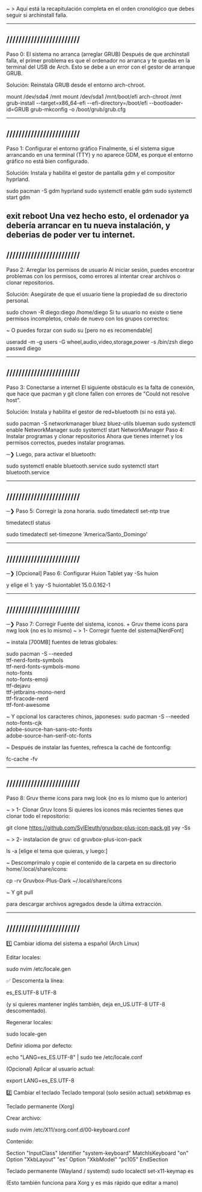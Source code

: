~ > Aquí está la recapitulación completa en el orden cronológico que debes seguir si archinstall falla.

---------------------------
////////////////////////
---------------------------
Paso 0: El sistema no arranca (arreglar GRUB)
Después de que archinstall falla, el primer problema es que el ordenador no arranca y te quedas en la terminal del USB de Arch. Esto se debe a un error con el gestor de arranque GRUB.

Solución: Reinstala GRUB desde el entorno arch-chroot.

mount /dev/sda4 /mnt
mount /dev/sda1 /mnt/boot/efi
arch-chroot /mnt
grub-install --target=x86_64-efi --efi-directory=/boot/efi --bootloader-id=GRUB
grub-mkconfig -o /boot/grub/grub.cfg

---------------------------
////////////////////////
---------------------------

Paso 1: Configurar el entorno gráfico
Finalmente, si el sistema sigue arrancando en una terminal (TTY) y no aparece GDM, es porque el entorno gráfico no está bien configurado.

Solución: Instala y habilita el gestor de pantalla gdm y el compositor hyprland.

sudo pacman -S gdm hyprland
sudo systemctl enable gdm
sudo systemctl start gdm

exit
reboot
Una vez hecho esto, el ordenador ya debería arrancar en tu nueva instalación, y deberias de poder ver tu internet.
---------------------------
////////////////////////
---------------------------

Paso 2: Arreglar los permisos de usuario
Al iniciar sesión, puedes encontrar problemas con los permisos, como errores al intentar crear archivos o clonar repositorios.

Solución: Asegúrate de que el usuario tiene la propiedad de su directorio personal.

sudo chown -R diego:diego /home/diego
Si tu usuario no existe o tiene permisos incompletos, créalo de nuevo con los grupos correctos:

~ O puedes forzar con sudo su 
			[pero no es recomendable]

useradd -m -g users -G wheel,audio,video,storage,power -s /bin/zsh diego
passwd diego

---------------------------
////////////////////////
---------------------------

Paso 3: Conectarse a internet
El siguiente obstáculo es la falta de conexión, que hace que pacman y git clone fallen con errores de "Could not resolve host".

Solución: Instala y habilita el gestor de red+bluetooth (si no está ya).

sudo pacman -S networkmanager bluez bluez-utils blueman
sudo systemctl enable NetworkManager
sudo systemctl start NetworkManager
Paso 4: Instalar programas y clonar repositorios
Ahora que tienes internet y los permisos correctos, puedes instalar programas.


─❯ Luego, para activar el bluetooth:

sudo systemctl enable bluetooth.service
sudo systemctl start bluetooth.service

---------------------------
////////////////////////
---------------------------

─❯ Paso 5: Corregir la zona horaria. 
sudo timedatectl set-ntp true

timedatectl status

sudo timedatectl set-timezone 'America/Santo_Domingo'

---------------------------
////////////////////////
---------------------------

─❯ [Opcional] Paso 6: Configurar Huion Tablet
yay -Ss huion

y elige el 1:
yay -S huiontablet 15.0.0.162-1


---------------------------
////////////////////////
---------------------------

─❯ Paso 7: Corregir Fuente del sistema, iconos. + Gruv theme icons para nwg look {no es lo mismo)
~ > 1- Corregir fuente del sistema[NerdFont]

~ instala [700MB] fuentes de letras globales:

sudo pacman -S --needed \
  ttf-nerd-fonts-symbols \
  ttf-nerd-fonts-symbols-mono \
  noto-fonts \
  noto-fonts-emoji \
  ttf-dejavu \
  ttf-jetbrains-mono-nerd \
  ttf-firacode-nerd \
  ttf-font-awesome 
  
~ Y opcional los caracteres chinos, japoneses:
sudo pacman -S --needed \
  noto-fonts-cjk \
  adobe-source-han-sans-otc-fonts \
  adobe-source-han-serif-otc-fonts

~ Después de instalar las fuentes, refresca la caché de fontconfig:

fc-cache -fv

---------------------------
////////////////////////
---------------------------

Paso 8: Gruv theme icons para nwg look {no es lo mismo que lo anterior)

~ > 1- Clonar Gruv Icons
Si quieres los iconos más recientes tienes que clonar todo el repositorio:

git clone https://github.com/SylEleuth/gruvbox-plus-icon-pack.git
yay -Ss 

~ > 2- instalacion de gruv:
cd gruvbox-plus-icon-pack

ls -a 
[elige el tema que quieras, y luego:]

~ Descomprímalo y copie el contenido de la carpeta en su directorio home/.local/share/icons:

cp -rv Gruvbox-Plus-Dark ~/.local/share/icons

~ Y git pull

para descargar archivos agregados desde la última extracción.

---------------------------
////////////////////////
---------------------------

1️⃣ Cambiar idioma del sistema a español (Arch Linux)

Editar locales:

sudo nvim /etc/locale.gen


✅ Descomenta la línea:

es_ES.UTF-8 UTF-8


(y si quieres mantener inglés también, deja en_US.UTF-8 UTF-8 descomentado).

Regenerar locales:

sudo locale-gen


Definir idioma por defecto:

echo "LANG=es_ES.UTF-8" | sudo tee /etc/locale.conf


(Opcional) Aplicar al usuario actual:

export LANG=es_ES.UTF-8

2️⃣ Cambiar el teclado
Teclado temporal (solo sesión actual)
setxkbmap es

Teclado permanente (Xorg)

Crear archivo:

sudo nvim /etc/X11/xorg.conf.d/00-keyboard.conf


Contenido:

Section "InputClass"
    Identifier "system-keyboard"
    MatchIsKeyboard "on"
    Option "XkbLayout" "es"
    Option "XkbModel" "pc105"
EndSection

Teclado permanente (Wayland / systemd)
sudo localectl set-x11-keymap es


(Esto también funciona para Xorg y es más rápido que editar a mano)

